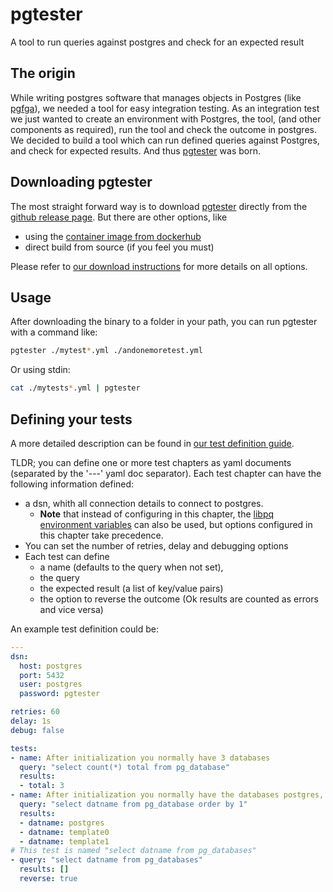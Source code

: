 # pgtester
A tool to run queries against postgres and check for an expected result

## The origin
While writing postgres software that manages objects in Postgres (like [pgfga](https://github.com/nibble-tools/pgfga)), we needed a tool for easy integration testing.
As an integration test we just wanted to create an environment with Postgres, the tool, (and other components as required), run the tool and check the outcome in postgres.
We decided to build a tool which can run defined queries against Postgres, and check for expected results.
And thus [pgtester](https://github.com/nibble-tools/pgtester) was born.

## Downloading pgtester
The most straight forward way is to download [pgtester](https://github.com/nibble-tools/pgtester) directly from the [github release page](https://github.com/nibble-tools/pgtester/releases).
But there are other options, like
- using the [container image from dockerhub](https://hub.docker.com/repository/docker/nibble-tools/pgtester/general)
- direct build from source (if you feel you must)

Please refer to [our download instructions](DOWNLOAD_AND_RUN.md) for more details on all options.

## Usage
After downloading the binary to a folder in your path, you can run pgtester with a command like:
```bash
pgtester ./mytest*.yml ./andonemoretest.yml
```
Or using stdin:
```bash
cat ./mytests*.yml | pgtester
```

## Defining your tests
A more detailed description can be found in [our test definition guide](TESTS.md).

TLDR; you can define one or more test chapters as yaml documents (separated by the '---' yaml doc separator).
Each test chapter can have the following information defined:
- a dsn, whith all connection details to connect to postgres.
  - **Note** that instead of configuring in this chapter, the [libpq environment variables](https://www.postgresql.org/docs/current/libpq-envars.html) can also be used, but options configured in this chapter take precedence.
- You can set the number of retries, delay and debugging options
- Each test can define
  - a name (defaults to the query when not set),
  - the query
  - the expected result (a list of key/value pairs)
  - the option to reverse the outcome (Ok results are counted as errors and vice versa)

An example test definition could be:
```yaml
---
dsn:
  host: postgres
  port: 5432
  user: postgres
  password: pgtester

retries: 60
delay: 1s
debug: false

tests:
- name: After initialization you normally have 3 databases
  query: "select count(*) total from pg_database"
  results:
  - total: 3
- name: After initialization you normally have the databases postgres, template0 and template1
  query: "select datname from pg_database order by 1"
  results:
  - datname: postgres
  - datname: template0
  - datname: template1
# This test is named "select datname from pg_databases"
- query: "select datname from pg_databases"
  results: []
  reverse: true
```
